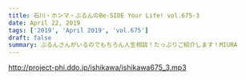 ```yaml
---
title: 石川・ホンマ・ぶるんのBe-SIDE Your Life! vol.675-3
date: April 22, 2019
tags: ['2019', 'April 2019', 'vol.675']
draft: false
summary: ぶるんさんがいるのでもちろん人生相談！たっぷりご紹介します！MIURA
---
```


http://project-phi.ddo.jp/ishikawa/ishikawa675_3.mp3
